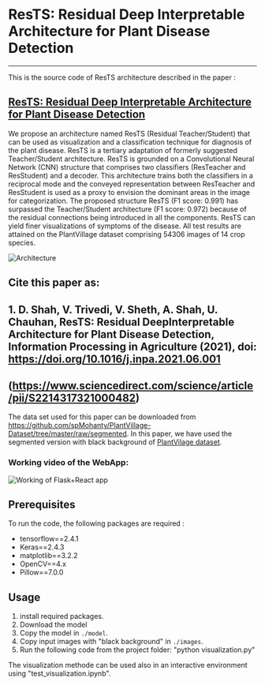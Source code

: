 # ResTS: Residual Deep Interpretable Architecture for Plant Disease Detection
---
This is the source code of ResTS architecture described in the paper : 
## [ResTS: Residual Deep Interpretable Architecture for Plant Disease Detection](https://www.sciencedirect.com/science/article/pii/S2214317321000482)

We propose an architecture named ResTS (Residual Teacher/Student) that can be used as visualization and a classification technique for diagnosis of the plant disease. ResTS is a tertiary adaptation of formerly suggested Teacher/Student architecture. ResTS is grounded on a Convolutional Neural Network (CNN) structure that comprises two classifiers (ResTeacher and ResStudent) and a decoder. This architecture trains both the classifiers in a reciprocal mode and the conveyed representation between ResTeacher and ResStudent is used as a proxy to envision the dominant areas in the image for categorization. The proposed structure ResTS (F1 score: 0.991) has surpassed the Teacher/Student architecture (F1 score: 0.972) because of the residual connections being introduced in all the components. ResTS can yield finer visualizations of symptoms of the disease. All test results are attained on the PlantVillage dataset comprising 54306 images of 14 crop species.

![Architecture](https://github.com/jackfrost1411/Residual_Teacher_Student/blob/master/ResTS%20architecture/ResTS.png)

## Cite this paper as:
## 1. D.  Shah,  V.  Trivedi,  V.  Sheth,  A.  Shah,  U.  Chauhan,  ResTS:  Residual  DeepInterpretable Architecture for Plant Disease Detection, Information Processing in Agriculture (2021), doi: https://doi.org/10.1016/j.inpa.2021.06.001
## (https://www.sciencedirect.com/science/article/pii/S2214317321000482)

The data set used for this paper can be downloaded from https://github.com/spMohanty/PlantVillage-Dataset/tree/master/raw/segmented. In this paper, we have used the segmented version with black background of [PlantVilage dataset](https://github.com/spMohanty/PlantVillage-Dataset).

### Working video of the WebApp:
![Working of Flask+React app](https://github.com/jackfrost1411/Residual_Teacher_Student/blob/master/Flask%20%2B%20ReactApp%20source%20code/Working%20of%20React%20app.gif)

## Prerequisites
To run the code, the following packages are required :

* tensorflow==2.4.1
* Keras==2.4.3
* matplotlib==3.2.2
* OpenCV==4.x
* Pillow==7.0.0



## Usage
1. install required packages.
2. Download the model
3. Copy the model in `./model`.
4. Copy input images with "black background"  in `./images`.
5. Run the following code from the project folder:
"python visualization.py"

The visualization methode can be used also in an interactive environment using "test_visualization.ipynb".
